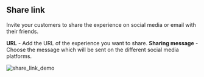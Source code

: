 ## Share link

Invite your customers to share the experience on social media or email with their friends.

**URL** - Add the URL of the experience you want to share.
**Sharing message** - Choose the message which will be sent on the different social media platforms.

![share_link_demo](https://raw.githubusercontent.com/loyjoy/welcome/master/help/processes/process/subprocesses/share_link_demo.png)
